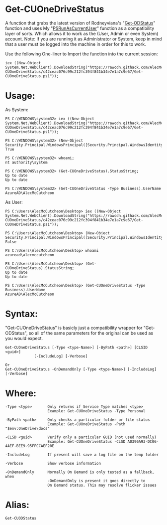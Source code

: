 # Get-CUOneDriveStatus
A function that grabs the latest version of Rodneyviana's "[Get-ODStatus](https://github.com/rodneyviana/ODSyncService)" function and uses My "[PSRunAsCurrentUser](https://github.com/AlecMcCutcheon/PSRunAsCurrentUser)" function as a compatibility layer of sorts. Which allows it to work as the (User, Admin or even System) account. Note: If you are running it as Administrator or System, keep in mind that a user must be logged into the machine in order for this to work.

Use the following One-liner to Import the function into the current session: 

```
iex ((New-Object System.Net.WebClient).DownloadString("https://rawcdn.githack.com/AlecMcCutcheon/Get-CUOneDriveStatus/c42ceac076c99c212fc394f841b34e7e1a7c9e67/Get-CUOneDriveStatus.ps1"));
```

# Usage:

As System:
```
PS C:\WINDOWS\system32> iex ((New-Object System.Net.WebClient).DownloadString("https://rawcdn.githack.com/AlecMcCutcheon/Get-CUOneDriveStatus/c42ceac076c99c212fc394f841b34e7e1a7c9e67/Get-CUOneDriveStatus.ps1"));

PS C:\WINDOWS\system32> (New-Object Security.Principal.WindowsPrincipal([Security.Principal.WindowsIdentity]::GetCurrent())).IsInRole([Security.Principal.WindowsBuiltInRole]::Administrator);
True

PS C:\WINDOWS\system32> whoami;
nt authority\system

PS C:\WINDOWS\system32> (Get-CUOneDriveStatus).StatusString;
Up to date
Up to date

PS C:\WINDOWS\system32> (Get-CUOneDriveStatus -Type Business).UserName
AzureAD\AlecMcCutcheon
```
As User:
```
PS C:\Users\AlecMcCutcheon\Desktop> iex ((New-Object System.Net.WebClient).DownloadString("https://rawcdn.githack.com/AlecMcCutcheon/Get-CUOneDriveStatus/c42ceac076c99c212fc394f841b34e7e1a7c9e67/Get-CUOneDriveStatus.ps1"));

PS C:\Users\AlecMcCutcheon\Desktop> (New-Object Security.Principal.WindowsPrincipal([Security.Principal.WindowsIdentity]::GetCurrent())).IsInRole([Security.Principal.WindowsBuiltInRole]::Administrator);
False

PS C:\Users\AlecMcCutcheon\Desktop> whoami
azuread\alecmccutcheon

PS C:\Users\AlecMcCutcheon\Desktop> (Get-CUOneDriveStatus).StatusString;
Up to date
Up to date

PS C:\Users\AlecMcCutcheon\Desktop> (Get-CUOneDriveStatus -Type Business).UserName
AzureAD\AlecMcCutcheon
```

# Syntax:

"Get-CUOneDriveStatus" is basicly just a compatibility wrapper for "Get-ODStatus", so all of the same parameters for the original can be used as you would expect.

```
Get-CUOneDriveStatus [-Type <type-Name>] [-ByPath <path>] [CLSID <guid>]
             [-IncludeLog] [-Verbose]

Or
Get-CUOneDriveStatus -OnDemandOnly [-Type <type-Name>] [-IncludeLog] [-Verbose]
```
# Where:
```
-Type <type>       Only returns if Service Type matches <type>
                   Example: Get-CUOneDriveStatus -Type Personal

-ByPath <path>     Only checks a particular folder or file status
                   Example: Get-CUOneDriveStatus -Path "$env:OneDrive\docs"

-CLSD <guid>       Verify only a particular GUID (not used normally)
                   Example: Get-CUOneDriveStatus -CLSD A0396A93-DC06-4AEF-BEE9-95FFCCAEF20E

-IncludeLog        If present will save a log file on the temp folder

-Verbose           Show verbose information

-OnDemandOnly      Normally On Demand is only tested as a fallback, when
                   -OnDemandOnly is present it goes directly to 
                   On Demand status. This may resolve flicker issues
```
# Alias:
```
Get-CUODStatus
```
